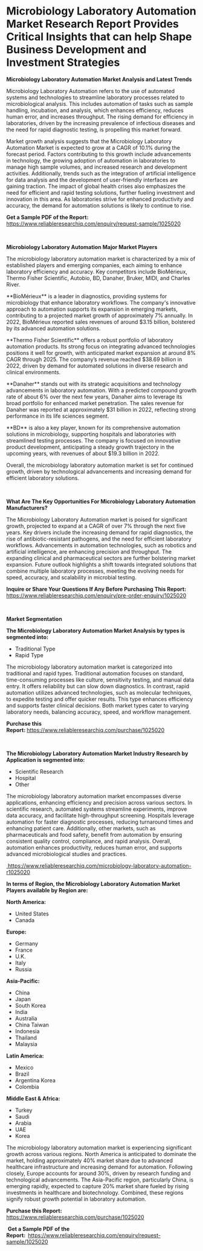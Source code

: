 <p><h1>Microbiology Laboratory Automation Market Research Report Provides Critical Insights that can help Shape Business Development and Investment Strategies</h1></p><p><strong>Microbiology Laboratory Automation Market Analysis and Latest Trends</strong></p>
<p><p>Microbiology Laboratory Automation refers to the use of automated systems and technologies to streamline laboratory processes related to microbiological analysis. This includes automation of tasks such as sample handling, incubation, and analysis, which enhances efficiency, reduces human error, and increases throughput. The rising demand for efficiency in laboratories, driven by the increasing prevalence of infectious diseases and the need for rapid diagnostic testing, is propelling this market forward.</p><p>Market growth analysis suggests that the Microbiology Laboratory Automation Market is expected to grow at a CAGR of 10.1% during the forecast period. Factors contributing to this growth include advancements in technology, the growing adoption of automation in laboratories to manage high sample volumes, and increased research and development activities. Additionally, trends such as the integration of artificial intelligence for data analysis and the development of user-friendly interfaces are gaining traction. The impact of global health crises also emphasizes the need for efficient and rapid testing solutions, further fueling investment and innovation in this area. As laboratories strive for enhanced productivity and accuracy, the demand for automation solutions is likely to continue to rise.</p></p>
<p><strong>Get a Sample PDF of the Report:&nbsp;</strong> <a href="https://www.reliableresearchiq.com/enquiry/request-sample/1025020?utm_campaign=2293&utm_medium=2&utm_source=Github&utm_content=ia&utm_term=16042025&utm_id=microbiology-laboratory-automation">https://www.reliableresearchiq.com/enquiry/request-sample/1025020</a></p>
<p>&nbsp;</p>
<p><strong>Microbiology Laboratory Automation Major Market Players</strong></p>
<p><p>The microbiology laboratory automation market is characterized by a mix of established players and emerging companies, each aiming to enhance laboratory efficiency and accuracy. Key competitors include BioMérieux, Thermo Fisher Scientific, Autobio, BD, Danaher, Bruker, MIDI, and Charles River.</p><p>**BioMérieux** is a leader in diagnostics, providing systems for microbiology that enhance laboratory workflows. The company's innovative approach to automation supports its expansion in emerging markets, contributing to a projected market growth of approximately 7% annually. In 2022, BioMérieux reported sales revenues of around $3.15 billion, bolstered by its advanced automation solutions.</p><p>**Thermo Fisher Scientific** offers a robust portfolio of laboratory automation products. Its strong focus on integrating advanced technologies positions it well for growth, with anticipated market expansion at around 8% CAGR through 2025. The company’s revenue reached $38.69 billion in 2022, driven by demand for automated solutions in diverse research and clinical environments.</p><p>**Danaher** stands out with its strategic acquisitions and technology advancements in laboratory automation. With a predicted compound growth rate of about 6% over the next few years, Danaher aims to leverage its broad portfolio for enhanced market penetration. The sales revenue for Danaher was reported at approximately $31 billion in 2022, reflecting strong performance in its life sciences segment.</p><p>**BD** is also a key player, known for its comprehensive automation solutions in microbiology, supporting hospitals and laboratories with streamlined testing processes. The company is focused on innovative product development, anticipating a steady growth trajectory in the upcoming years, with revenues of about $19.3 billion in 2022.</p><p>Overall, the microbiology laboratory automation market is set for continued growth, driven by technological advancements and increasing demand for efficient laboratory solutions.</p></p>
<p>&nbsp;</p>
<p><strong>What Are The Key Opportunities For Microbiology Laboratory Automation Manufacturers?</strong></p>
<p><p>The Microbiology Laboratory Automation market is poised for significant growth, projected to expand at a CAGR of over 7% through the next five years. Key drivers include the increasing demand for rapid diagnostics, the rise of antibiotic-resistant pathogens, and the need for efficient laboratory workflows. Advancements in automation technologies, such as robotics and artificial intelligence, are enhancing precision and throughput. The expanding clinical and pharmaceutical sectors are further bolstering market expansion. Future outlook highlights a shift towards integrated solutions that combine multiple laboratory processes, meeting the evolving needs for speed, accuracy, and scalability in microbial testing.</p></p>
<p><strong>Inquire or Share Your Questions If Any Before Purchasing This Report:</strong> <a href="https://www.reliableresearchiq.com/enquiry/pre-order-enquiry/1025020?utm_campaign=2293&utm_medium=2&utm_source=Github&utm_content=ia&utm_term=16042025&utm_id=microbiology-laboratory-automation">https://www.reliableresearchiq.com/enquiry/pre-order-enquiry/1025020</a></p>
<p>&nbsp;</p>
<p><strong>Market Segmentation</strong></p>
<p><strong>The Microbiology Laboratory Automation Market Analysis by types is segmented into:</strong></p>
<p><ul><li>Traditional Type</li><li>Rapid Type</li></ul></p>
<p><p>The microbiology laboratory automation market is categorized into traditional and rapid types. Traditional automation focuses on standard, time-consuming processes like culture, sensitivity testing, and manual data entry. It offers reliability but can slow down diagnostics. In contrast, rapid automation utilizes advanced technologies, such as molecular techniques, to expedite testing and offer quicker results. This type enhances efficiency and supports faster clinical decisions. Both market types cater to varying laboratory needs, balancing accuracy, speed, and workflow management.</p></p>
<p><strong>Purchase this Report:&nbsp;</strong><a href="https://www.reliableresearchiq.com/purchase/1025020?utm_campaign=2293&utm_medium=2&utm_source=Github&utm_content=ia&utm_term=16042025&utm_id=microbiology-laboratory-automation">https://www.reliableresearchiq.com/purchase/1025020</a></p>
<p>&nbsp;</p>
<p><strong>The Microbiology Laboratory Automation Market Industry Research by Application is segmented into:</strong></p>
<p><ul><li>Scientific Research</li><li>Hospital</li><li>Other</li></ul></p>
<p><p>The microbiology laboratory automation market encompasses diverse applications, enhancing efficiency and precision across various sectors. In scientific research, automated systems streamline experiments, improve data accuracy, and facilitate high-throughput screening. Hospitals leverage automation for faster diagnostic processes, reducing turnaround times and enhancing patient care. Additionally, other markets, such as pharmaceuticals and food safety, benefit from automation by ensuring consistent quality control, compliance, and rapid analysis. Overall, automation enhances productivity, reduces human error, and supports advanced microbiological studies and practices.</p></p>
<p><a href="https://www.reliableresearchiq.com/microbiology-laboratory-automation-r1025020?utm_campaign=2293&utm_medium=2&utm_source=Github&utm_content=ia&utm_term=16042025&utm_id=microbiology-laboratory-automation">&nbsp;https://www.reliableresearchiq.com/microbiology-laboratory-automation-r1025020</a></p>
<p><strong>In terms of Region, the Microbiology Laboratory Automation Market Players available by Region are:</strong></p>
<p>
    <p> <strong> North America: </strong>
        <ul>
            <li>United States</li>
            <li>Canada</li>
        </ul>
        </p> 
    <p> <strong> Europe: </strong>
        <ul>
            <li>Germany</li>
            <li>France</li>
            <li>U.K.</li>
            <li>Italy</li>
            <li>Russia</li>
        </ul>
        </p> 
    <p> <strong> Asia-Pacific: </strong>
        <ul>
            <li>China</li>
            <li>Japan</li>
            <li>South Korea</li>
            <li>India</li>
            <li>Australia</li>
            <li>China Taiwan</li>
            <li>Indonesia</li>
            <li>Thailand</li>
            <li>Malaysia</li>
        </ul>
        </p> 
    <p> <strong> Latin America: </strong>
        <ul>
            <li>Mexico</li>
            <li>Brazil</li>
            <li>Argentina Korea</li>
            <li>Colombia</li>
        </ul>
        </p> 
    <p> <strong> Middle East & Africa: </strong>
        <ul>
            <li>Turkey</li>
            <li>Saudi</li>
            <li>Arabia</li>
            <li>UAE</li>
            <li>Korea</li>
        </ul>
    </p>
    </p>
<p><p>The microbiology laboratory automation market is experiencing significant growth across various regions. North America is anticipated to dominate the market, holding approximately 40% market share due to advanced healthcare infrastructure and increasing demand for automation. Following closely, Europe accounts for around 30%, driven by research funding and technological advancements. The Asia-Pacific region, particularly China, is emerging rapidly, expected to capture 20% market share fueled by rising investments in healthcare and biotechnology. Combined, these regions signify robust growth potential in laboratory automation.</p></p>
<p><strong>Purchase this Report: </strong><a href="https://www.reliableresearchiq.com/purchase/1025020?utm_campaign=2293&utm_medium=2&utm_source=Github&utm_content=ia&utm_term=16042025&utm_id=microbiology-laboratory-automation">https://www.reliableresearchiq.com/purchase/1025020</a></p>
<p>&nbsp;<strong>Get a Sample PDF of the Report:&nbsp;&nbsp;</strong><a href="https://www.reliableresearchiq.com/enquiry/request-sample/1025020?utm_campaign=2293&utm_medium=2&utm_source=Github&utm_content=ia&utm_term=16042025&utm_id=microbiology-laboratory-automation">https://www.reliableresearchiq.com/enquiry/request-sample/1025020</a></p>
<p><strong></strong></p>
<p><p></p><p></p><p></p></p>